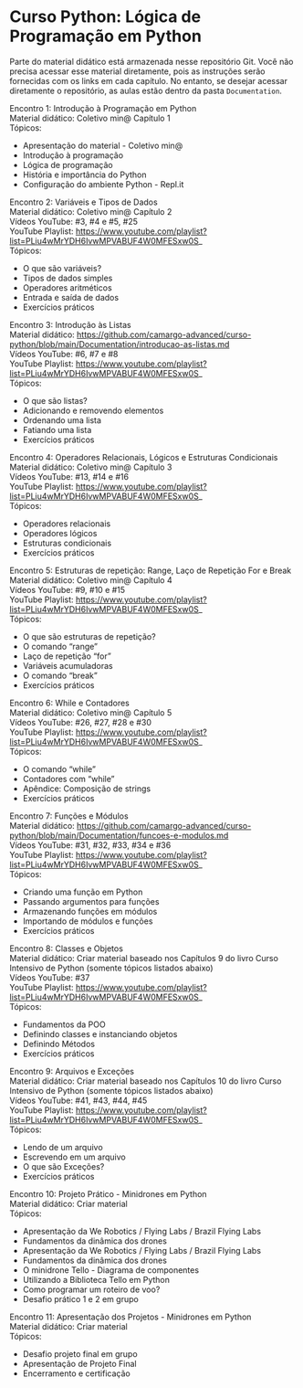 # Curso Python: Lógica de Programação em Python

Parte do material didático está armazenada nesse repositório Git. Você não precisa acessar esse material diretamente, pois as instruções serão fornecidas com os links em cada capítulo. No entanto, se desejar acessar diretamente o repositório, as aulas estão dentro da pasta `Documentation`.

Encontro 1: Introdução à Programação em Python  
Material didático: Coletivo min@ Capítulo 1  
Tópicos:  
- Apresentação do material - Coletivo min@
- Introdução à programação
- Lógica de programação
- História e importância do Python
- Configuração do ambiente Python - Repl.it

Encontro 2: Variáveis e Tipos de Dados  
Material didático: Coletivo min@ Capítulo 2  
Vídeos YouTube: #3, #4 e #5, #25  
YouTube Playlist: https://www.youtube.com/playlist?list=PLiu4wMrYDH6IvwMPVABUF4W0MFESxw0S_  
Tópicos:  
- O que são variáveis?
- Tipos de dados simples
- Operadores aritméticos
- Entrada e saída de dados
- Exercícios práticos

Encontro 3: Introdução às Listas  
Material didático: https://github.com/camargo-advanced/curso-python/blob/main/Documentation/introducao-as-listas.md  
Vídeos YouTube: #6, #7 e #8  
YouTube Playlist: https://www.youtube.com/playlist?list=PLiu4wMrYDH6IvwMPVABUF4W0MFESxw0S_  
Tópicos:  
- O que são listas?
- Adicionando e removendo elementos
- Ordenando uma lista
- Fatiando uma lista
- Exercícios práticos

Encontro 4: Operadores Relacionais, Lógicos e Estruturas Condicionais  
Material didático: Coletivo min@ Capítulo 3  
Vídeos YouTube: #13, #14 e #16  
YouTube Playlist: https://www.youtube.com/playlist?list=PLiu4wMrYDH6IvwMPVABUF4W0MFESxw0S_  
Tópicos:  
- Operadores relacionais
- Operadores lógicos
- Estruturas condicionais
- Exercícios práticos

Encontro 5: Estruturas de repetição: Range, Laço de Repetição For e Break  
Material didático: Coletivo min@ Capítulo 4  
Vídeos YouTube: #9, #10 e #15  
YouTube Playlist: https://www.youtube.com/playlist?list=PLiu4wMrYDH6IvwMPVABUF4W0MFESxw0S_  
Tópicos:  
- O que são estruturas de repetição? 
- O comando “range”
- Laço de repetição “for”
- Variáveis acumuladoras
- O comando “break”
- Exercícios práticos

Encontro 6: While e Contadores  
Material didático: Coletivo min@ Capítulo 5  
Vídeos YouTube: #26, #27, #28 e #30  
YouTube Playlist: https://www.youtube.com/playlist?list=PLiu4wMrYDH6IvwMPVABUF4W0MFESxw0S_  
Tópicos:  
- O comando “while”
- Contadores com “while”
- Apêndice: Composição de strings
- Exercícios práticos

Encontro 7: Funções e Módulos  
Material didático: https://github.com/camargo-advanced/curso-python/blob/main/Documentation/funcoes-e-modulos.md  
Vídeos YouTube: #31, #32, #33, #34 e #36  
YouTube Playlist: https://www.youtube.com/playlist?list=PLiu4wMrYDH6IvwMPVABUF4W0MFESxw0S_  
Tópicos:  
- Criando uma função em Python
- Passando argumentos para funções
- Armazenando funções em módulos
- Importando de módulos e funções
- Exercícios práticos

Encontro 8: Classes e Objetos  
Material didático: Criar material baseado nos Capítulos 9 do livro Curso Intensivo de Python (somente tópicos listados abaixo)  
Vídeos YouTube: #37  
YouTube Playlist: https://www.youtube.com/playlist?list=PLiu4wMrYDH6IvwMPVABUF4W0MFESxw0S_  
Tópicos:  
- Fundamentos da POO
- Definindo classes e instanciando objetos
- Definindo Métodos
- Exercícios práticos

Encontro 9: Arquivos e Exceções  
Material didático: Criar material baseado nos Capítulos 10 do livro Curso Intensivo de Python (somente tópicos listados abaixo)  
Vídeos YouTube: #41, #43, #44, #45  
YouTube Playlist: https://www.youtube.com/playlist?list=PLiu4wMrYDH6IvwMPVABUF4W0MFESxw0S_  
Tópicos:  
- Lendo de um arquivo
- Escrevendo em um arquivo
- O que são Exceções?
- Exercícios práticos

Encontro 10: Projeto Prático - Minidrones em Python  
Material didático: Criar material  
Tópicos:  
- Apresentação da We Robotics / Flying Labs / Brazil Flying Labs
- Fundamentos da dinâmica dos drones
- Apresentação da We Robotics / Flying Labs / Brazil Flying Labs
- Fundamentos da dinâmica dos drones
- O minidrone Tello - Diagrama de componentes
- Utilizando a Biblioteca Tello em Python
- Como programar um roteiro de voo?
- Desafio prático 1 e 2 em grupo

Encontro 11: Apresentação dos Projetos - Minidrones em Python  
Material didático: Criar material  
Tópicos:  
- Desafio projeto final em grupo
- Apresentação de Projeto Final
- Encerramento e certificação
